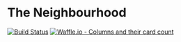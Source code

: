 # The Neighbourhood 

[![Build Status](https://travis-ci.com/the-neighborhood/the-neighborhood.github.io.svg?branch=develop)](https://travis-ci.com/the-neighborhood/the-neighborhood.github.io) [![Waffle.io - Columns and their card count](https://badge.waffle.io/the-neighborhood/the-neighborhood.github.io.svg?columns=all)](https://waffle.io/the-neighborhood/the-neighborhood.github.io)
